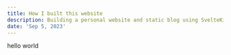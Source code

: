 ```yaml
---
title: How I built this website
description: Building a personal website and static blog using SvelteKit
date: 'Sep 5, 2023'
---
```


hello world